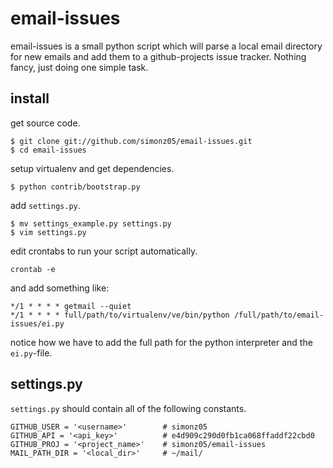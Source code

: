 # email-issues

email-issues is a small python script which will parse a local email directory
for new emails and add them to a github-projects issue tracker. Nothing fancy,
just doing one simple task.

## install

get source code.

    $ git clone git://github.com/simonz05/email-issues.git
    $ cd email-issues

setup virtualenv and get dependencies.

    $ python contrib/bootstrap.py

add `settings.py`.

    $ mv settings_example.py settings.py
    $ vim settings.py

edit crontabs to run your script automatically.

    crontab -e

and add something like:

    */1 * * * * getmail --quiet
    */1 * * * * full/path/to/virtualenv/ve/bin/python /full/path/to/email-issues/ei.py

notice how we have to add the full path for the python interpreter and the
`ei.py`-file. 

## settings.py

`settings.py` should contain all of the following constants.

    GITHUB_USER = '<username>'        # simonz05
    GITHUB_API = '<api_key>'          # e4d909c290d0fb1ca068ffaddf22cbd0
    GITHUB_PROJ = '<project_name>'    # simonz05/email-issues
    MAIL_PATH_DIR = '<local_dir>'     # ~/mail/
